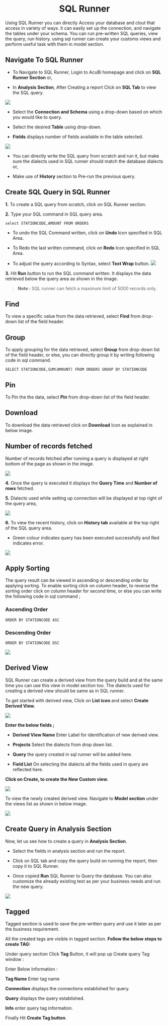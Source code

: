 

<center><h1>SQL Runner </h1></center>

Using SQL Runner you can directly Access your database and clout that access in variety of ways. it can easily set up the connection, and navigate the tables under your schema. You can run pre-written SQL queries, view the query, run history. using sql runner can create your customs views and perform useful task with them in model section.  

## Navigate To SQL Runner

- To Navigate to SQL Runner, Login to AcuBi homepage and click on **SQL Runner Section** or,

- In **Analysis Section**, After Creating a report Click on **SQL Tab** to view the SQL query.

![
](https://raw.githubusercontent.com/sv18042016/fp1/8301318bea750b7d048df7f5a8e06607d216dce7/images/navigate_sql.png)



- Select the **Connection and Schema** using a drop-down based on which you would like to query.

- Select the desired **Table** using drop-down.

- **Fields** displays number of fields available in the table selected.


![
](https://raw.githubusercontent.com/sv18042016/fp1/532dd8b61e94d1e08fe0b89afa6a5961336e8ad2/images/sql_ru.png)

- You can directly write the SQL query from scratch and run it, but make sure the dialects used in SQL runner should match the database dialects or,

- Make use of **History** section to Pre-run the previous query.

## Create SQL Query in SQL Runner

**1.** To create a SQL query from scratch, click on SQL Runner section.

**2.** Type your SQL command in SQL query area.

```
select STATIONCODE,AMOUNT FROM ORDERS
```

- To undo the SQL Command written, click on **Undo** Icon specified in SQL Area.

- To Redo the last written command, click on **Redo** Icon specified in SQL Area.

- To adjust the query according to Syntax, select **Text Wrap** button. 
![
](https://raw.githubusercontent.com/sv18042016/fp1/acd887b4aec5663dca6969ad0004c73f4b351dc3/images/undo_sql.png)


**3.**  Hit **Run** button to run the SQL command written. It displays the data retrieved below the query area as shown in the image. 

> **Note :** SQL runner can fetch a maximum limit of 5000 records only.

## Find
To view a specific value from the data retrieved, select **Find** from drop-down list of the field header.

## Group

 To apply grouping for the data retrieved, select **Group** from drop-down list of the field header, or else, you can directly group it by writing following code in sql command.

```
SELECT STATIONCODE,SUM(AMOUNT) FROM ORDERS GROUP BY STATIONCODE
```
## Pin

   To Pin the the data, select **Pin** from drop-down list of the field header.

## Download

To download the data retrieved click on **Download** Icon as explained in below image.

## Number of records fetched

Number of records fetched after running a query is displayed at right bottom of the page as shown in the image.

  ![
](https://raw.githubusercontent.com/sv18042016/fp1/b86474022ef60bfa90365160155a02a2254aff13/images/find_sql.png)

**4.**  Once the query is executed it displays the **Query Time**  and **Number of rows** fetched.

**5.** Dialects used while setting up connection will be displayed at top right of the query area,

![
](https://raw.githubusercontent.com/sv18042016/fp1/master/images/commit.png)


**6.** To view the recent history, click on **History tab** available at the top right of the SQL query area. 
- Green colour indicates query has been executed successfully and Red indicates error.

![
](https://raw.githubusercontent.com/sv18042016/fp1/master/images/history%20sql.png)

## Apply Sorting

The query result can be viewed in ascending or descending order by applying sorting. To enable sorting click on column header, to reverse the sorting order click on column header for second time, or else you can write the following code in sql command ;

### Ascending Order
```
ORDER BY STATIONCODE ASC
```
### Descending Order
```
ORDER BY STATIONCODE DSC
```

![
](https://raw.githubusercontent.com/sv18042016/fp1/5f2f6b7d5ed9daf4222fd8da2636ecabbe2cabcd/images/sort_sql.png)

## Derived View

SQL Runner can create a derived view from the query build and at the same time you can use this view in model section too. The dialects used for creating a derived view should be same as in SQL runner.

To get started with derived view, Click on **List icon** and select **Create Derived View.**

![
](https://raw.githubusercontent.com/sv18042016/fp1/cdb0e5ca373edcb312536038651c1b8bbffb1f54/images/list_derived%20view.png)

**Enter the below fields ;**

- **Derived View Name** Enter Label for identification of new derived view.

 - **Projects** Select the dialects from drop down list.
 
 - **Query** the query created in sql runner will be added here.
 
 -  **Field List** On selecting the dialects all the fields used in query are reflected here.

 **Click on Create, to create the New Custom view.** 
 
![
](https://raw.githubusercontent.com/sv18042016/fp1/cdb0e5ca373edcb312536038651c1b8bbffb1f54/images/create_derived_view1.png)

To view the newly created derived view. Navigate to **Model section** under the views list as shown in below image.

![
](https://raw.githubusercontent.com/sv18042016/fp1/44c6a5e67268522711a49a43c55d04588892b5f0/images/derived_view.png)

## Create Query in Analysis Section

Now, let us see how to create a query in **Analysis Section**.

- Select the fields in analysis section and run the report.

- Click on SQL tab and copy the query build on running the report, then copy it to SQL Runner.

- Once copied **Run** SQL Runner to Query the database. You can also customize the already existing text as per your business needs and run the new query.

![
](https://raw.githubusercontent.com/sv18042016/fp1/5b49497f917e7ef704bffb142452286fdec45747/images/sql_Analysis.png)

## Tagged

Tagged section is used to save the pre-written query and use it later as per the business requirement.

All the created tags are visible in tagged section.
**Follow the below steps to create TAG:**

Under query section Click **Tag** Button, it will pop up Create query Tag window :

Enter Below Information :

**Tag Name** Enter tag name

**Connection** displays the connections established for query.

**Query** displays the query established.

**Info** enter query tag information.

 Finally Hit **Create Tag button**.



<!--stackedit_data:
eyJoaXN0b3J5IjpbLTIwNjUwODM3ODYsMTk0ODQ4ODQ1XX0=
-->